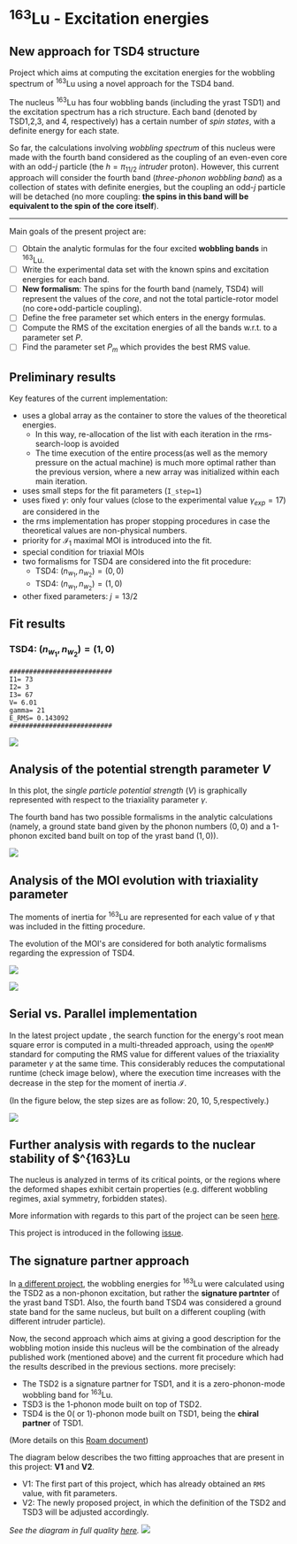 # $^{163}$Lu - Excitation energies
## New approach for TSD4 structure

Project which aims at computing the excitation energies for the wobbling spectrum of $^{163}$Lu using a novel approach for the TSD4 band.

The nucleus $^{163}$Lu has four wobbling bands (including the yrast TSD1) and the excitation spectrum has a rich structure. Each band (denoted by TSD1,2,3, and 4, respectively) has a certain number of *spin states*, with a definite energy for each state.

So far, the calculations involving *wobbling spectrum* of this nucleus were made with the fourth band considered as the coupling of an even-even core with an odd-$j$ particle (the $h=\pi_{11/2}$ *intruder* proton). However, this current approach will consider the fourth band (*three-phonon wobbling band*) as a collection of states with definite energies, but the coupling an odd-$j$ particle will be detached (no more coupling: **the spins in this band will be equivalent to the spin of the core itself**).

___

Main goals of the present project are:

- [ ] Obtain the analytic formulas for the four excited **wobbling bands** in $^{163}$Lu.
- [ ] Write the experimental data set with the known spins and excitation energies for each band.
- [ ] **New formalism**: The spins for the fourth band (namely, TSD4) will represent the values of the *core*, and not the total particle-rotor model (no core+odd-particle coupling).
- [ ] Define the free parameter set which enters in the energy formulas.
- [ ] Compute the RMS of the excitation energies of all the bands w.r.t. to a parameter set $P$.
- [ ] Find the parameter set $P_m$ which provides the best RMS value.

## Preliminary results

Key features of the current implementation:

* uses a global array as the container to store the values of the theoretical energies.
  * In this way, re-allocation of the list with each iteration in the rms-search-loop is avoided
  * The time execution of the entire process(as well as the memory pressure on the actual machine) is much more optimal rather than the previous version, where a new array was initialized within each main iteration.
* uses small steps for the fit parameters (`I_step=1`)
* uses fixed $\gamma$: only four values (close to the experimental value $\gamma_{exp}=17$) are considered in the 
* the rms implementation has proper stopping procedures in case the theoretical values are non-physical numbers.
* priority for $\mathcal{I}_1$ maximal MOI is introduced into the fit. 
* special condition for triaxial MOIs
* two formalisms for TSD4 are considered into the fit procedure:
  * TSD4: $(n_{w_1},n_{w_2})=(0,0)$
  * TSD4: $(n_{w_1},n_{w_2})=(1,0)$
* other fixed parameters: $j=13/2$

## Fit results

### TSD4: $(n_{w_1},n_{w_2})=(1,0)$

```
##########################
I1= 73
I2= 3
I3= 67
V= 6.01
gamma= 21
E_RMS= 0.143092
##########################
```

![](./Reports/2020-08-30-11-34-28.png)

## Analysis of the potential strength parameter $V$

In this plot, the *single particle potential strength* ($V$) is graphically represented with respect to the triaxiality parameter $\gamma$.

The fourth band has two possible formalisms in the analytic calculations (namely, a ground state band given by the phonon numbers $(0,0)$ and a 1-phonon excited band built on top of the yrast band $(1,0)$).

![](./Reports/V_evolution.jpeg)

## Analysis of the MOI evolution with triaxiality parameter

The moments of inertia for $^{163}$Lu are represented for each value of $\gamma$ that was included in the fitting procedure.

The evolution of the MOI's are considered for both analytic formalisms regarding the expression of TSD4.

![](Reports/MOI_evolution_00.jpeg)

![](Reports/MOI_evolution_10.jpeg)

## Serial vs. Parallel implementation

In the latest project update [](), the search function for the energy's root mean square error is computed in a multi-threaded approach, using the `openMP` standard for computing the RMS value for different values of the triaxiality parameter $\gamma$ at the same time. This considerably reduces the computational runtime (check image below), where the execution time increases with the decrease in the step for the moment of inertia $\mathcal{I}$.

(In the figure below, the step sizes are as follow: 20, 10, 5,respectively.)

![](./Reports/executionTimeOpenMP.jpeg)

## Further analysis with regards to the nuclear stability of $^{163}Lu

The nucleus is analyzed in terms of its critical points, or the regions where the deformed shapes exhibit certain properties (e.g. different wobbling regimes, axial symmetry, forbidden states).

More information with regards to this part of the project can be seen [here](EnergyFunction.md).

This project is introduced in the following [issue](https://github.com/basavyr/163Lu-New-TSD4-Formalism/issues/5).

## The signature partner approach

In [a different project](https://journals.aps.org/prc/abstract/10.1103/PhysRevC.101.014302), the wobbling energies for $^{163}$Lu were calculated using the TSD2 as a non-phonon excitation, but rather the **signature partnter** of the yrast band TSD1.
Also, the fourth band TSD4 was considered a ground state band for the same nucleus, but built on a different coupling (with different intruder particle).

Now, the second approach which aims at giving a good description for the wobbling motion inside this nucleus will be the combination of the already published work (mentioned above) and the current fit procedure which had the results described in the previous sections. more precisely:

* The TSD2 is a signature partner for TSD1, and it is a zero-phonon-mode wobbling band for $^{163}$Lu.
* TSD3 is the 1-phonon mode built on top of TSD2.
* TSD4 is the 0( or 1)-phonon mode built on TSD1, being the **chiral partner** of TSD1.

(More details on this [Roam document](https://roamresearch.com/#/app/basavyr/page/xf-zGkA_-))

The diagram below describes the two fitting approaches that are present in this project: **V1** and **V2**.

* V1: The first part of this project, which has already obtained an `RMS` value, with fit parameters.
* V2: The newly proposed project, in which the definition of the TSD2 and TSD3 will be adjusted accordingly.

*See the diagram in full quality [here](Reports/TSD4_novelApproach_description.pdf).*
![](Reports/TSD4_novelApproach_description_page.jpg)